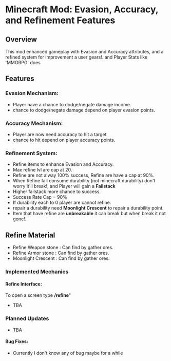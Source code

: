 # Minecraft Mod: Evasion, Accuracy, and Refinement Features

## Overview
This mod enhanced gameplay with Evasion and Accuracy attributes, and a refined system for improvement a user gears!.
and Player Stats like 'MMORPG' does

## Features

### Evasion Mechanism:
- Player have a chance to dodge/negate damage income.
- chance to dodge/negate damage depend on player evasion points.

### Accuracy Mechanism:
- Player are now need accuracy to hit a target
- chance to hit depend on player accuracy points.

### Refinement System:
- Refine items to enhance Evasion and Accuracy.
- Max refine lvl are cap at 20.
- Refine are not alway 100% success, Refine are have a cap at 90%.
- When Refine fail consume durability (not minecraft durability) don't worry it'll break!, and Player will gain a **Failstack**
- Higher failstack more chance to success.
- Success Rate Cap = 90%
- If durability each to 0 player are cannot refine.
- repair a durability need **Moonlight Crescent** to repair a durability point.
- Item that have refine are **unbreakable** it can break but when break it not gone!.

## Refine Material
- Refine Weapon stone : Can find by gather ores.
- Refine Armor stone : Can find by gather ores.
- Moonlight Crescent : Can find by gather ores.

### Implemented Mechanics

#### Refine Interface:
To open a screen type **/refine**"

- TBA
### Planned Updates
- TBA

#### Bug Fixes:
- Currently I don't know any of bug maybe for a while
